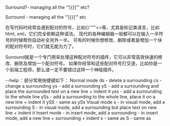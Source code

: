 Surround?- managing all the “’[{}]’” etc?

Surround - managing all the “’[{}]’” etc 

在写代码时经常会遇到配对的符号，比如{}[]()''""<>等，尤其是标记类语言，比如html, xml，它们完全依赖这种语法。
现代的各种编辑器一般都可以在输入一半符号的时候帮你自动补全另外一半。
可有的时候你想修改、删除或者是增加一个块的配对符号时，它们就无能为力了。

Surround就是一个专门用来处理这种配对符号的插件，它可以非常高效快速的修改、删除及增加一个配对符号。
如果你经常和这些配对符号打交道，比如你是一个前端工程师，那么请一定不要错过这样一个神级插件。

--help:：部分常用快捷键如下：
 Normal mode 
 ds  - delete a surrounding 
 cs  - change a surrounding 
 ys  - add a surrounding 
 yS  - add a surrounding and place the surrounded text on a new line + indent it 
 yss - add a surrounding to the whole line 
 ySs - add a surrounding to the whole line, place it on a new line + indent it 
 ySS - same as ySs 
 Visual mode 
 s   - in visual mode, add a surrounding 
 S   - in visual mode, add a surrounding but place text on new line + indent it 
 Insert mode 
 <CTRL-s> - in insert mode, add a surrounding 
 <CTRL-s><CTRL-s> - in insert mode, add a new line + surrounding + indent 
 <CTRL-g>s - same as <CTRL-s>
 <CTRL-g>S - same as <CTRL-s><CTRL-s>
